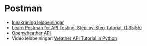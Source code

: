 # Postman 

* [Innskráning leiðbeiningar](VSC_Postman)
* [Learn Postman for API Testing. Step-by-Step Tutorial. (1:35:55) ](https://www.youtube.com/watch?v=wEOLZq-7DYs)
* [Openwheather API](https://openweathermap.org/price)
* Video leiðbeiningar: [Weather API Tutorial in Python](https://www.youtube.com/watch?v=9P5MY_2i7K8)

 
